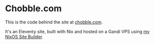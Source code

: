 # Chobble.com

This is the code behind the site at [chobble.com](https://chobble.com).

It's an Eleventy site, built with Nix and hosted on a Gandi VPS using [my NixOS Site Builder](/chobble/nixos-site-builder).
